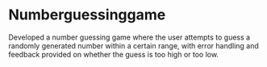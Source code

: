 # Numberguessinggame
Developed a number guessing game where the user attempts to guess a randomly generated number within a certain range, with error handling and feedback provided on whether the guess is too high or too low.
